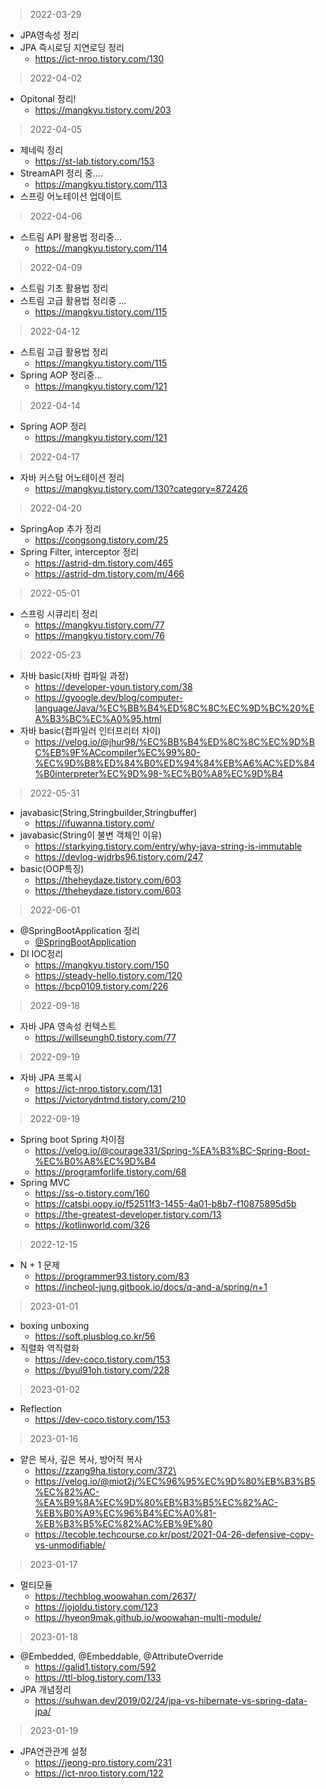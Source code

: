 > 2022-03-29    
- JPA영속성 정리
- JPA 즉시로딩 지연로딩 정리
  - https://ict-nroo.tistory.com/130  
> 2022-04-02
- Opitonal 정리!
  - https://mangkyu.tistory.com/203 
> 2022-04-05
- 제네릭 정리
  - https://st-lab.tistory.com/153 
- StreamAPI 정리 중....
  - https://mangkyu.tistory.com/113 
- 스프링 어노테이션 업데이트
> 2022-04-06
- 스트림 API 활용법 정리중...
  - https://mangkyu.tistory.com/114 
> 2022-04-09
- 스트림 기초 활용법 정리
- 스트림 고급 활용법 정리중 ...
  - https://mangkyu.tistory.com/115 
> 2022-04-12
- 스트림 고급 활용법 정리
  - https://mangkyu.tistory.com/115 
- Spring AOP 정리중...
  - https://mangkyu.tistory.com/121 
> 2022-04-14
- Spring AOP 정리
  - https://mangkyu.tistory.com/121 

> 2022-04-17
- 자바 커스텀 어노테이션 정리
  - https://mangkyu.tistory.com/130?category=872426 

> 2022-04-20
- SpringAop 추가 정리
  - https://congsong.tistory.com/25 
- Spring Filter, interceptor 정리
  - https://astrid-dm.tistory.com/465 
  - https://astrid-dm.tistory.com/m/466 

> 2022-05-01
- 스프링 시큐리티 정리
  - https://mangkyu.tistory.com/77
  - https://mangkyu.tistory.com/76
> 2022-05-23
- 자바 basic(자바 컴파일 과정)
  - https://developer-youn.tistory.com/38
  - https://gyoogle.dev/blog/computer-language/Java/%EC%BB%B4%ED%8C%8C%EC%9D%BC%20%EA%B3%BC%EC%A0%95.html
- 자바 basic(컴파일러 인터프리터 차이)
  - https://velog.io/@jhur98/%EC%BB%B4%ED%8C%8C%EC%9D%BC%EB%9F%ACcompiler%EC%99%80-%EC%9D%B8%ED%84%B0%ED%94%84%EB%A6%AC%ED%84%B0interpreter%EC%9D%98-%EC%B0%A8%EC%9D%B4
> 2022-05-31
- javabasic(String,Stringbuilder,Stringbuffer)
  - https://ifuwanna.tistory.com/
- javabasic(String이 불변 객체인 이유)
  - https://starkying.tistory.com/entry/why-java-string-is-immutable
  - https://devlog-wjdrbs96.tistory.com/247
- basic(OOP특징)
  - https://theheydaze.tistory.com/603
  - https://theheydaze.tistory.com/603
> 2022-06-01
- @SpringBootApplication 정리
  - [@SpringBootApplication](https://bamdule.tistory.com/31)
- DI IOC정리
  - https://mangkyu.tistory.com/150
  - https://steady-hello.tistory.com/120
  - https://bcp0109.tistory.com/226
> 2022-09-18
- 자바 JPA 영속성 컨텍스트
  - https://willseungh0.tistory.com/77
> 2022-09-19
- 자바 JPA 프록시
  - https://ict-nroo.tistory.com/131
  - https://victorydntmd.tistory.com/210
> 2022-09-19
- Spring boot Spring 차이점
  - https://velog.io/@courage331/Spring-%EA%B3%BC-Spring-Boot-%EC%B0%A8%EC%9D%B4
  - https://programforlife.tistory.com/68
- Spring MVC
  - https://ss-o.tistory.com/160
  - https://catsbi.oopy.io/f52511f3-1455-4a01-b8b7-f10875895d5b
  - https://the-greatest-developer.tistory.com/13
  - https://kotlinworld.com/326
> 2022-12-15
- N + 1 문제  
  - https://programmer93.tistory.com/83
  - https://incheol-jung.gitbook.io/docs/q-and-a/spring/n+1
> 2023-01-01
- boxing unboxing
  - https://soft.plusblog.co.kr/56
- 직렬화 역직렬화
  - https://dev-coco.tistory.com/153
  - https://byul91oh.tistory.com/228
> 2023-01-02
- Reflection
  - https://dev-coco.tistory.com/153
> 2023-01-16
- 얕은 복사, 깊은 복사, 방어적 복사
  - https://zzang9ha.tistory.com/372\
  - https://velog.io/@miot2j/%EC%96%95%EC%9D%80%EB%B3%B5%EC%82%AC-%EA%B9%8A%EC%9D%80%EB%B3%B5%EC%82%AC-%EB%B0%A9%EC%96%B4%EC%A0%81-%EB%B3%B5%EC%82%AC%EB%9E%80
  - https://tecoble.techcourse.co.kr/post/2021-04-26-defensive-copy-vs-unmodifiable/
> 2023-01-17
- 멀티모듈
  - https://techblog.woowahan.com/2637/
  - https://jojoldu.tistory.com/123
  - https://hyeon9mak.github.io/woowahan-multi-module/
> 2023-01-18
- @Embedded, @Embeddable, @AttributeOverride
  - https://galid1.tistory.com/592
  - https://ttl-blog.tistory.com/133
- JPA 개념정리
  - https://suhwan.dev/2019/02/24/jpa-vs-hibernate-vs-spring-data-jpa/
> 2023-01-19
- JPA연관관계 설정
  - https://jeong-pro.tistory.com/231
  - https://ict-nroo.tistory.com/122
